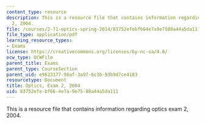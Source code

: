 ```yaml
---
content_type: resource
description: This is a resource file that contains information regarding optics exam
  2, 2004.
file: /courses/2-71-optics-spring-2014/83752efebf664e7a9e7588a44a5da111_MIT2_71S14_f04_quiz2_Set_2.pdf
file_type: application/pdf
learning_resource_types:
- Exams
license: https://creativecommons.org/licenses/by-nc-sa/4.0/
ocw_type: OCWFile
parent_title: Exams
parent_type: CourseSection
parent_uid: e9623177-98af-3a97-6c3b-93b9d7ce4183
resourcetype: Document
title: Optics, Exam 2, 2004
uid: 83752efe-bf66-4e7a-9e75-88a44a5da111
---
```

This is a resource file that contains information regarding optics exam 2, 2004.